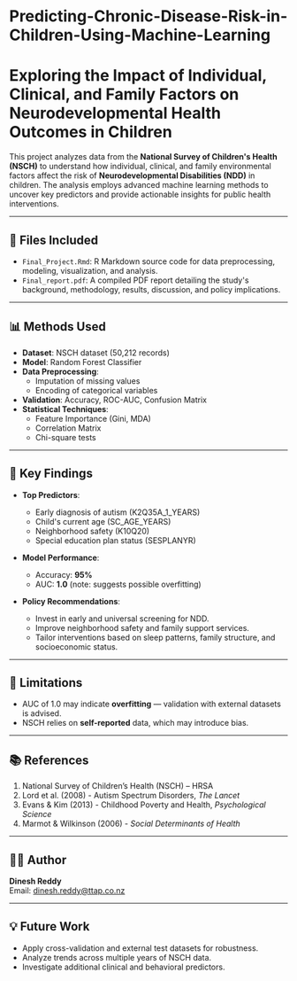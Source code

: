 # Predicting-Chronic-Disease-Risk-in-Children-Using-Machine-Learning
# Exploring the Impact of Individual, Clinical, and Family Factors on Neurodevelopmental Health Outcomes in Children

This project analyzes data from the **National Survey of Children's Health (NSCH)** to understand how individual, clinical, and family environmental factors affect the risk of **Neurodevelopmental Disabilities (NDD)** in children. The analysis employs advanced machine learning methods to uncover key predictors and provide actionable insights for public health interventions.

---

## 📁 Files Included

- `Final_Project.Rmd`: R Markdown source code for data preprocessing, modeling, visualization, and analysis.
- `Final_report.pdf`: A compiled PDF report detailing the study's background, methodology, results, discussion, and policy implications.

---

## 📊 Methods Used

- **Dataset**: NSCH dataset (50,212 records)
- **Model**: Random Forest Classifier
- **Data Preprocessing**:
  - Imputation of missing values
  - Encoding of categorical variables
- **Validation**: Accuracy, ROC-AUC, Confusion Matrix
- **Statistical Techniques**:
  - Feature Importance (Gini, MDA)
  - Correlation Matrix
  - Chi-square tests

---

## 🌟 Key Findings

- **Top Predictors**:
  - Early diagnosis of autism (K2Q35A_1_YEARS)
  - Child's current age (SC_AGE_YEARS)
  - Neighborhood safety (K10Q20)
  - Special education plan status (SESPLANYR)

- **Model Performance**:
  - Accuracy: **95%**
  - AUC: **1.0** (note: suggests possible overfitting)

- **Policy Recommendations**:
  - Invest in early and universal screening for NDD.
  - Improve neighborhood safety and family support services.
  - Tailor interventions based on sleep patterns, family structure, and socioeconomic status.

---

## 📌 Limitations

- AUC of 1.0 may indicate **overfitting** — validation with external datasets is advised.
- NSCH relies on **self-reported** data, which may introduce bias.

---

## 📚 References

1. National Survey of Children’s Health (NSCH) – HRSA
2. Lord et al. (2008) - Autism Spectrum Disorders, *The Lancet*
3. Evans & Kim (2013) - Childhood Poverty and Health, *Psychological Science*
4. Marmot & Wilkinson (2006) - *Social Determinants of Health*

---

## 👨‍💻 Author

**Dinesh Reddy**  
Email: dinesh.reddy@ttap.co.nz

---

## 💡 Future Work

- Apply cross-validation and external test datasets for robustness.
- Analyze trends across multiple years of NSCH data.
- Investigate additional clinical and behavioral predictors.
